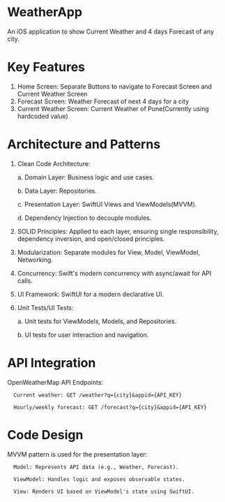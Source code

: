 # WeatherApp
An iOS application to show Current Weather and 4 days Forecast of any city. 

# Key Features
1. Home Screen: Separate Buttons to navigate to Forecast Screen and Current Weather Screen
2. Forecast Screen: Weather Forecast of next 4 days for a city
3. Current Weather Screen: Current Weather of Pune(Currently using hardcoded value)

# Architecture and Patterns
1. Clean Code Architecture:
   
      a. Domain Layer: Business logic and use cases.
  
      b. Data Layer: Repositories.
  
      c. Presentation Layer: SwiftUI Views and ViewModels(MVVM).
  
      d. Dependency Injection to decouple modules.
  

3. SOLID Principles: Applied to each layer, ensuring single responsibility, dependency inversion, and open/closed principles.

4. Modularization: Separate modules for View, Model, ViewModel, Networking.

5. Concurrency: Swift's modern concurrency with async/await for API calls.

6. UI Framework: SwiftUI for a modern declarative UI.

7. Unit Tests/UI Tests:
   
     a. Unit tests for ViewModels, Models, and Repositories.
   
     b. UI tests for user interaction and navigation.

# API Integration
OpenWeatherMap API Endpoints:

      Current weather: GET /weather?q={city}&appid={API_KEY}

      Hourly/weekly forecast: GET /forecast?q={city}&appid={API_KEY}


# Code Design
MVVM pattern is used for the presentation layer:

      Model: Represents API data (e.g., Weather, Forecast).

      ViewModel: Handles logic and exposes observable states.

      View: Renders UI based on ViewModel's state using SwiftUI.


   
   

